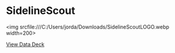 # SidelineScout

<img srcfile:///C:/Users/jorda/Downloads/SidelineScoutLOGO.webp width=200>

[View Data Deck](https://docs.google.com/presentation/d/1s-3XwArqzks6DPu_DDcLldfSc8wgA9nYkfS7Ku21uXY/edit?usp=sharing)
